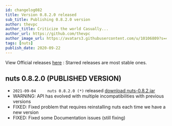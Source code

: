 ```yaml
---
id: changelog082
title: Version 0.8.2.0 released
sub_title: Publishing 0.8.2.0 version
author: thevpc
author_title: Criticize the world Casually...
author_url: https://github.com/thevpc
author_image_url: https://avatars3.githubusercontent.com/u/10106809?s=460&u=28d1736bdf0b6e6f81981b3a2ebbd2db369b25c8&v=4
tags: [nuts]
publish_date: 2020-09-22
---
```


View Official releases [here](https://github.com/thevpc/nuts/releases) :
Starred releases are most stable ones.

## nuts 0.8.2.0 (PUBLISHED VERSION)
- ```2021-09-04 	nuts 0.8.2.0 (*)``` released [download nuts-0.8.2.jar](https://repo.maven.apache.org/maven2/net/thevpc/nuts/nuts/0.8.2/nuts-0.8.2.jar)
- WARNING: API has evolved with multiple incompatibilities with previous versions
- FIXED: Fixed problem that requires reinstalling nuts each time we have a new version
- FIXED: Fixed some Documentation issues (still fixing)
